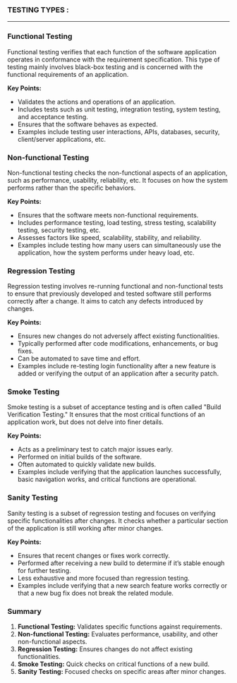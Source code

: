 ### TESTING TYPES : 

----

### Functional Testing
Functional testing verifies that each function of the software application operates in conformance with the requirement specification. This type of testing mainly involves black-box testing and is concerned with the functional requirements of an application.

**Key Points:**
- Validates the actions and operations of an application.
- Includes tests such as unit testing, integration testing, system testing, and acceptance testing.
- Ensures that the software behaves as expected.
- Examples include testing user interactions, APIs, databases, security, client/server applications, etc.

### Non-functional Testing
Non-functional testing checks the non-functional aspects of an application, such as performance, usability, reliability, etc. It focuses on how the system performs rather than the specific behaviors.

**Key Points:**
- Ensures that the software meets non-functional requirements.
- Includes performance testing, load testing, stress testing, scalability testing, security testing, etc.
- Assesses factors like speed, scalability, stability, and reliability.
- Examples include testing how many users can simultaneously use the application, how the system performs under heavy load, etc.

### Regression Testing
Regression testing involves re-running functional and non-functional tests to ensure that previously developed and tested software still performs correctly after a change. It aims to catch any defects introduced by changes.

**Key Points:**
- Ensures new changes do not adversely affect existing functionalities.
- Typically performed after code modifications, enhancements, or bug fixes.
- Can be automated to save time and effort.
- Examples include re-testing login functionality after a new feature is added or verifying the output of an application after a security patch.

### Smoke Testing
Smoke testing is a subset of acceptance testing and is often called "Build Verification Testing." It ensures that the most critical functions of an application work, but does not delve into finer details.

**Key Points:**
- Acts as a preliminary test to catch major issues early.
- Performed on initial builds of the software.
- Often automated to quickly validate new builds.
- Examples include verifying that the application launches successfully, basic navigation works, and critical functions are operational.

### Sanity Testing
Sanity testing is a subset of regression testing and focuses on verifying specific functionalities after changes. It checks whether a particular section of the application is still working after minor changes.

**Key Points:**
- Ensures that recent changes or fixes work correctly.
- Performed after receiving a new build to determine if it’s stable enough for further testing.
- Less exhaustive and more focused than regression testing.
- Examples include verifying that a new search feature works correctly or that a new bug fix does not break the related module.

### Summary
1. **Functional Testing:** Validates specific functions against requirements.
2. **Non-functional Testing:** Evaluates performance, usability, and other non-functional aspects.
3. **Regression Testing:** Ensures changes do not affect existing functionalities.
4. **Smoke Testing:** Quick checks on critical functions of a new build.
5. **Sanity Testing:** Focused checks on specific areas after minor changes.
